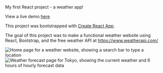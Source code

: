 My first React project - a weather app!

View a live demo [here](https://charlieterle.github.io/reactive-weather/)

This project was bootstrapped with [Create React App](https://github.com/facebook/create-react-app).

The goal of this project was to make a functional weather website using React, Bootstrap, and the free weather API at https://www.weatherapi.com/

![Home page for a weather website, showing a search bar to type a location](./screenshots/reactive-weather-start-page-screenshot.png)
![Weather forecast page for Tokyo, showing the current weather and 6 hours of hourly forecast data](./screenshots/reactive-weather-forecast-page-screenshot.png)
